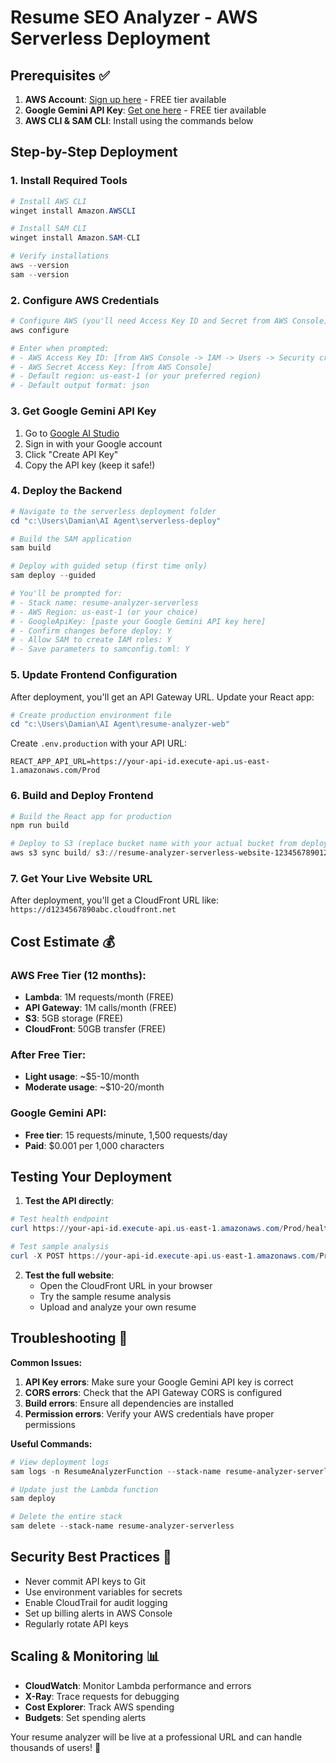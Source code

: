 # Resume SEO Analyzer - AWS Serverless Deployment

## Prerequisites ✅

1. **AWS Account**: [Sign up here](https://aws.amazon.com) - FREE tier available
2. **Google Gemini API Key**: [Get one here](https://makersuite.google.com/app/apikey) - FREE tier available
3. **AWS CLI & SAM CLI**: Install using the commands below

## Step-by-Step Deployment

### 1. Install Required Tools

```powershell
# Install AWS CLI
winget install Amazon.AWSCLI

# Install SAM CLI
winget install Amazon.SAM-CLI

# Verify installations
aws --version
sam --version
```

### 2. Configure AWS Credentials

```powershell
# Configure AWS (you'll need Access Key ID and Secret from AWS Console)
aws configure

# Enter when prompted:
# - AWS Access Key ID: [from AWS Console -> IAM -> Users -> Security credentials]
# - AWS Secret Access Key: [from AWS Console]
# - Default region: us-east-1 (or your preferred region)
# - Default output format: json
```

### 3. Get Google Gemini API Key

1. Go to [Google AI Studio](https://makersuite.google.com/app/apikey)
2. Sign in with your Google account
3. Click "Create API Key"
4. Copy the API key (keep it safe!)

### 4. Deploy the Backend

```powershell
# Navigate to the serverless deployment folder
cd "c:\Users\Damian\AI Agent\serverless-deploy"

# Build the SAM application
sam build

# Deploy with guided setup (first time only)
sam deploy --guided

# You'll be prompted for:
# - Stack name: resume-analyzer-serverless
# - AWS Region: us-east-1 (or your choice)
# - GoogleApiKey: [paste your Google Gemini API key here]
# - Confirm changes before deploy: Y
# - Allow SAM to create IAM roles: Y
# - Save parameters to samconfig.toml: Y
```

### 5. Update Frontend Configuration

After deployment, you'll get an API Gateway URL. Update your React app:

```powershell
# Create production environment file
cd "c:\Users\Damian\AI Agent\resume-analyzer-web"
```

Create `.env.production` with your API URL:
```
REACT_APP_API_URL=https://your-api-id.execute-api.us-east-1.amazonaws.com/Prod
```

### 6. Build and Deploy Frontend

```powershell
# Build the React app for production
npm run build

# Deploy to S3 (replace bucket name with your actual bucket from deployment output)
aws s3 sync build/ s3://resume-analyzer-serverless-website-123456789012 --delete
```

### 7. Get Your Live Website URL

After deployment, you'll get a CloudFront URL like:
`https://d1234567890abc.cloudfront.net`

## Cost Estimate 💰

### AWS Free Tier (12 months):
- **Lambda**: 1M requests/month (FREE)
- **API Gateway**: 1M calls/month (FREE)
- **S3**: 5GB storage (FREE)
- **CloudFront**: 50GB transfer (FREE)

### After Free Tier:
- **Light usage**: ~$5-10/month
- **Moderate usage**: ~$10-20/month

### Google Gemini API:
- **Free tier**: 15 requests/minute, 1,500 requests/day
- **Paid**: $0.001 per 1,000 characters

## Testing Your Deployment

1. **Test the API directly**:
```powershell
# Test health endpoint
curl https://your-api-id.execute-api.us-east-1.amazonaws.com/Prod/health

# Test sample analysis
curl -X POST https://your-api-id.execute-api.us-east-1.amazonaws.com/Prod/api/analyze/sample
```

2. **Test the full website**:
   - Open the CloudFront URL in your browser
   - Try the sample resume analysis
   - Upload and analyze your own resume

## Troubleshooting 🔧

**Common Issues:**

1. **API Key errors**: Make sure your Google Gemini API key is correct
2. **CORS errors**: Check that the API Gateway CORS is configured
3. **Build errors**: Ensure all dependencies are installed
4. **Permission errors**: Verify your AWS credentials have proper permissions

**Useful Commands:**

```powershell
# View deployment logs
sam logs -n ResumeAnalyzerFunction --stack-name resume-analyzer-serverless --tail

# Update just the Lambda function
sam deploy

# Delete the entire stack
sam delete --stack-name resume-analyzer-serverless
```

## Security Best Practices 🔐

- Never commit API keys to Git
- Use environment variables for secrets
- Enable CloudTrail for audit logging
- Set up billing alerts in AWS Console
- Regularly rotate API keys

## Scaling & Monitoring 📊

- **CloudWatch**: Monitor Lambda performance and errors
- **X-Ray**: Trace requests for debugging
- **Cost Explorer**: Track AWS spending
- **Budgets**: Set spending alerts

Your resume analyzer will be live at a professional URL and can handle thousands of users! 🚀

